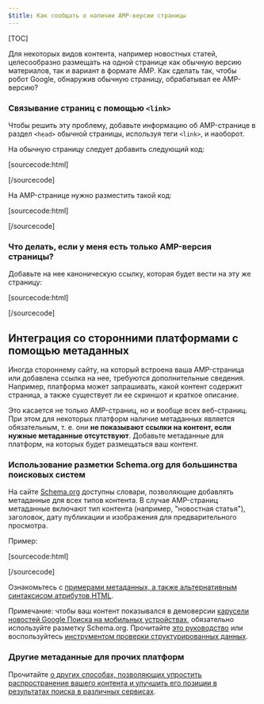 ```yaml
---
$title: Как сообщать о наличии AMP-версии страницы
---
```


[TOC]

Для некоторых видов контента, например новостных статей, целесообразно размещать на одной странице как обычную версию материалов, так и вариант в формате AMP. Как сделать так, чтобы робот Google, обнаружив обычную страницу, обрабатывал ее AMP-версию?

### Связывание страниц с помощью `<link>`

Чтобы решить эту проблему, добавьте информацию об AMP-странице в раздел `<head>` обычной страницы, используя теги `<link>`, и наоборот.

На обычную страницу следует добавить следующий код:

[sourcecode:html]
<link rel="amphtml" href="https://www.example.com/url/to/amp/document.html">
[/sourcecode]

На AMP-странице нужно разместить такой код:

[sourcecode:html]
<link rel="canonical" href="https://www.example.com/url/to/full/document.html">
[/sourcecode]

### Что делать, если у меня есть только AMP-версия страницы?

Добавьте на нее каноническую ссылку, которая будет вести на эту же страницу:

[sourcecode:html]
<link rel="canonical" href="https://www.example.com/url/to/amp/document.html">
[/sourcecode]

## Интеграция со сторонними платформами с помощью метаданных

Иногда стороннему сайту, на который встроена ваша AMP-страница или добавлена ссылка на нее, требуются дополнительные сведения. Например, платформа может запрашивать, какой контент содержит страница, а также существует ли ее скриншот и краткое описание.

Это касается не только AMP-страниц, но и вообще всех веб-страниц. При этом для некоторых платформ наличие метаданных является обязательным, т. е. они **не показывают ссылки на контент, если нужные метаданные отсутствуют**. Добавьте метаданные для платформ, на которых будет размещаться ваш контент.

### Использование разметки Schema.org для большинства поисковых систем

На сайте [Schema.org](http://schema.org) доступны словари, позволяющие добавлять метаданные для всех типов контента. В случае AMP-страниц метаданные включают тип контента (например, "новостная статья"), заголовок, дату публикации и изображения для предварительного просмотра.

Пример:

[sourcecode:html]
<script type="application/ld+json">
  {
    "@context": "http://schema.org",
    "@type": "NewsArticle",
    "mainEntityOfPage": "http://cdn.ampproject.org/article-metadata.html",
    "headline": "Lorem Ipsum",
    "datePublished": "1907-05-05T12:02:41Z",
    "dateModified": "1907-05-05T12:02:41Z",
    "description": "The Catiline Orations continue to beguile engineers and designers alike -- but can it stand the test of time?",
    "author": {
      "@type": "Person",
      "name": "Jordan M Adler"
    },
    "publisher": {
      "@type": "Organization",
      "name": "Google",
      "logo": {
        "@type": "ImageObject",
        "url": "http://cdn.ampproject.org/logo.jpg",
        "width": 600,
        "height": 60
      }
    },
    "image": {
      "@type": "ImageObject",
      "url": "http://cdn.ampproject.org/leader.jpg",
      "height": 2000,
      "width": 800
    }
  }
</script>
[/sourcecode]

Ознакомьтесь с [примерами метаданных, а также альтернативным синтаксисом атрибутов HTML](https://github.com/ampproject/amphtml/tree/master/examples/metadata-examples).

Примечание: чтобы ваш контент показывался в демоверсии [карусели новостей Google Поиска на мобильных устройствах](https://g.co/ampdemo), обязательно используйте разметку Schema.org.
Прочитайте [это руководство](https://developers.google.com/structured-data/carousels/top-stories) или воспользуйтесь [инструментом проверки структурированных данных](https://developers.google.com/structured-data/testing-tool/).

### Другие метаданные для прочих платформ

Прочитайте [о других способах, позволяющих упростить распространение вашего контента и улучшить его позиции в результатах поиска в различных сервисах](https://developers.google.com/web/fundamentals/discovery-and-monetization/social-discovery/).
